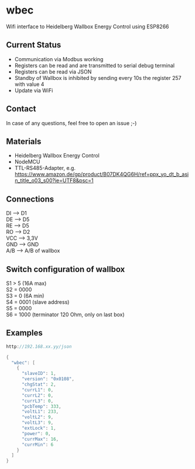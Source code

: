 # wbec
Wifi interface to Heidelberg Wallbox Energy Control using ESP8266

## Current Status
- Communication via Modbus working
- Registers can be read and are transmitted to serial debug terminal
- Registers can be read via JSON
- Standby of Wallbox is inhibited by sending every 10s the register 257 with value 4
- Update via WiFi

## Contact
In case of any questions, feel free to open an issue ;-)

## Materials
- Heidelberg Wallbox Energy Control
- NodeMCU
- TTL-RS485-Adapter, e.g. https://www.amazon.de/gp/product/B07DK4QG6H/ref=ppx_yo_dt_b_asin_title_o03_s00?ie=UTF8&psc=1

## Connections
DI --> D1  
DE --> D5  
RE --> D5  
RO --> D2  
VCC --> 3,3V  
GND --> GND  
A/B --> A/B of wallbox  

## Switch configuration of wallbox
S1 > 5 (16A max)  
S2 = 0000  
S3 = 0 (6A min)  
S4 = 0001 (slave address)  
S5 = 0000  
S6 = 1000 (terminator 120 Ohm, only on last box)  

## Examples

```c++
http://192.168.xx.yy/json

{
  "wbec": [
    {
      "slaveID": 1,
      "version": "0x0108",
      "chgStat": 2,
      "currL1": 0,
      "currL2": 0,
      "currL3": 0,
      "pcbTemp": 333,
      "voltL1": 233,
      "voltL2": 9,
      "voltL3": 9,
      "extLock": 1,
      "power": 0,
      "currMax": 16,
      "currMin": 6
    }
  ]
}
```
